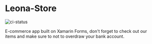 # Leona-Store

![ci-status](https://www.bitrise.io/app/bb4aabbc957bd2b7.svg?token=SyPF95S59HZ_SUtXYLruaQ&branch=master)

E-commerce app built on Xamarin Forms, don't forget to check out our items and make sure to not to overdraw your bank account.
